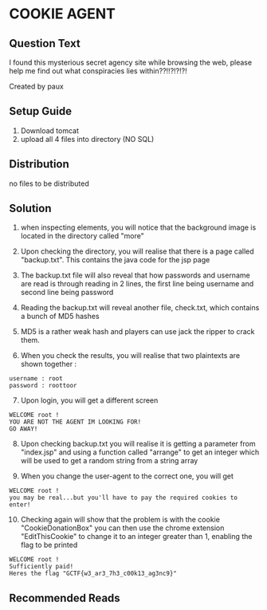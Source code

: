 # COOKIE AGENT

## Question Text

I found this mysterious secret agency site while browsing the web, please help me find out what conspiracies lies within??!!?!?!?!

Created by paux

## Setup Guide
1. Download tomcat
2. upload all 4 files into directory (NO SQL)

## Distribution
no files to be distributed

## Solution

1.  when inspecting elements, you will notice that the background image is located in the directory called "more"

2.  Upon checking the directory, you will realise that there is a page called "backup.txt". This contains the java code for the jsp page

3.  The backup.txt file will also reveal that how passwords and username are read is through reading in 2 lines, the first line being username and second line being password

4.  Reading the backup.txt will reveal another file, check.txt, which contains a bunch of MD5 hashes

5.  MD5 is a rather weak hash and players can use jack the ripper to crack them.

6.  When you check the results, you will realise that two plaintexts are shown together :
```
username : root
password : roottoor
```

7.  Upon login, you will get a different screen
```
WELCOME root !
YOU ARE NOT THE AGENT IM LOOKING FOR! 
GO AWAY! 
```

8.  Upon checking backup.txt you will realise it is getting a parameter from "index.jsp" and using a function called "arrange" to get an integer which will be used to get a random string from a string array

9.  When you change the user-agent to the correct one, you will get 
```
WELCOME root !
you may be real...but you'll have to pay the required cookies to enter!
```

10. Checking again will show that the problem is with the cookie "CookieDonationBox" you can then use the chrome extension "EditThisCookie" to change it to an integer greater than 1, enabling the flag to be printed
```
WELCOME root !
Sufficiently paid!
Heres the flag "GCTF{w3_ar3_7h3_c00k13_ag3nc9}"
```


## Recommended Reads

